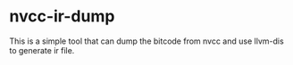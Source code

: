 # nvcc-ir-dump
This is a simple tool that can dump the bitcode from nvcc and use llvm-dis to generate ir file.
